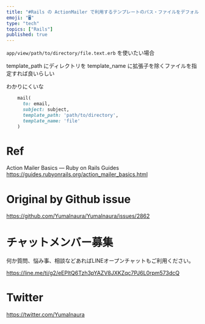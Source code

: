 ```yaml
---
title: "#Rails の ActionMailer で利用するテンプレートのパス・ファイルをデフォルト以外で指定する (  ActionView::"
emoji: "🖥"
type: "tech"
topics: ["Rails"]
published: true
---
```


`app/view/path/to/directory/file.text.erb` を使いたい場合

template_path にディレクトリを
template_name に拡張子を除くファイルを指定すれば良いらしい

わかりにくいな

```rb
    mail(
      to: email,
      subject: subject,
      template_path: 'path/to/directory',
      template_name: 'file'
    )
```

# Ref

Action Mailer Basics — Ruby on Rails Guides
https://guides.rubyonrails.org/action_mailer_basics.html

# Original by Github issue

https://github.com/YumaInaura/YumaInaura/issues/2862








<!-- Update From Qiita API -->

# チャットメンバー募集


何か質問、悩み事、相談などあればLINEオープンチャットもご利用ください。

https://line.me/ti/g2/eEPltQ6Tzh3pYAZV8JXKZqc7PJ6L0rpm573dcQ





# Twitter


https://twitter.com/YumaInaura


<!-- Update From Qiita API -->


